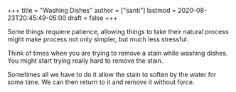 +++
title = "Washing Dishes"
author = ["santi"]
lastmod = 2020-08-23T20:45:49-05:00
draft = false
+++

Some things requiere patience, allowing things to take their natural process might make process not only simpler, but much less stressful.

Think of times when you are trying to remove a stain while washing dishes. You might start trying really hard to remove the stain.

Sometimes all we have to do it allow the stain to soften by the water for some time. We can then return to it and remove it without force.
